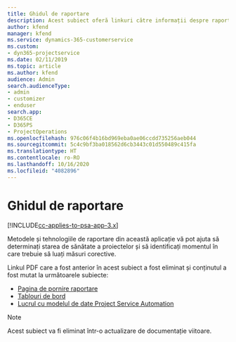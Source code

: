 ```yaml
---
title: Ghidul de raportare
description: Acest subiect oferă linkuri către informații despre raportare.
author: kfend
manager: kfend
ms.service: dynamics-365-customerservice
ms.custom:
- dyn365-projectservice
ms.date: 02/11/2019
ms.topic: article
ms.author: kfend
audience: Admin
search.audienceType:
- admin
- customizer
- enduser
search.app:
- D365CE
- D365PS
- ProjectOperations
ms.openlocfilehash: 976c06f4b16bd969eba0ae06ccdd735256aeb044
ms.sourcegitcommit: 5c4c9bf3ba018562d6cb3443c01d550489c415fa
ms.translationtype: HT
ms.contentlocale: ro-RO
ms.lasthandoff: 10/16/2020
ms.locfileid: "4082896"
---
```

# <a name="reporting-guide"></a>Ghidul de raportare

[!INCLUDE[cc-applies-to-psa-app-3.x](../../includes/cc-applies-to-psa-app-3x.md)]

Metodele și tehnologiile de raportare din această aplicație vă pot ajuta să determinați starea de sănătate a proiectelor și să identificați momentul în care trebuie să luați măsuri corective. 

Linkul PDF care a fost anterior în acest subiect a fost eliminat și conținutul a fost mutat la următoarele subiecte:

- [Pagina de pornire raportare](../reports-reporting-dynamics-365-project-service.md)
- [Tablouri de bord](../reports-dashboards.md)
- [Lucrul cu modelul de date Project Service Automation](../reports-working-project-service-data-model.md)

> [!NOTE]
> Acest subiect va fi eliminat într-o actualizare de documentație viitoare. 
